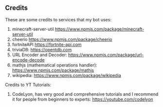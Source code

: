 ## Credits
These are some credits to services that my bot uses:

1) minecraft-server-util https://www.npmjs.com/package/minecraft-server-util
2) cheerio https://www.npmjs.com/package/cheerio
3) fortniteAPI https://fortnite-api.com
4) triviaDB: https://opentdb.com
5) URL Encoder and Decoder: https://www.npmjs.com/package/url-encode-decode
6) mathjs (mathematical operations handler): https://www.npmjs.com/package/mathjs
7) wikipedia: https://www.npmjs.com/package/wikipedia

Credits to YT Tutorials:

1) CodeLyon, has very good and comprehensive tutorials and I recommend it for people from beginners to experts: https://youtube.com/codelyon
